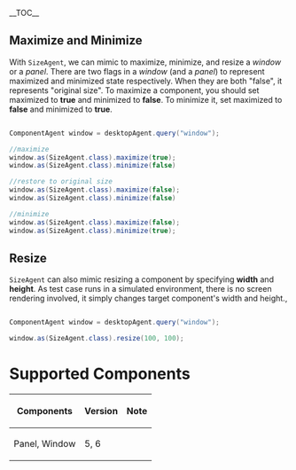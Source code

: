 \_\_TOC\_\_

## Maximize and Minimize

With `SizeAgent`, we can mimic to maximize, minimize, and resize a
*window* or a *panel*. There are two flags in a *window* (and a *panel*)
to represent maximized and minimized state respectively. When they are
both "false", it represents "original size". To maximize a component,
you should set maximized to **true** and minimized to **false**. To
minimize it, set maximized to **false** and minimized to **true**.

``` java

ComponentAgent window = desktopAgent.query("window");

//maximize
window.as(SizeAgent.class).maximize(true);
window.as(SizeAgent.class).minimize(false)

//restore to original size
window.as(SizeAgent.class).maximize(false);
window.as(SizeAgent.class).minimize(false)

//minimize
window.as(SizeAgent.class).maximize(false);
window.as(SizeAgent.class).minimize(true);
```

## Resize

`SizeAgent` can also mimic resizing a component by specifying **width**
and **height**. As test case runs in a simulated environment, there is
no screen rendering involved, it simply changes target component's width
and height.,

``` java

ComponentAgent window = desktopAgent.query("window");

window.as(SizeAgent.class).resize(100, 100);
```

# Supported Components

<table>
<thead>
<tr class="header">
<th><center>
<p>Components</p>
</center></th>
<th><center>
<p>Version</p>
</center></th>
<th><center>
<p>Note</p>
</center></th>
</tr>
</thead>
<tbody>
<tr class="odd">
<td><p>Panel, Window</p></td>
<td><p>5, 6</p></td>
<td></td>
</tr>
</tbody>
</table>
